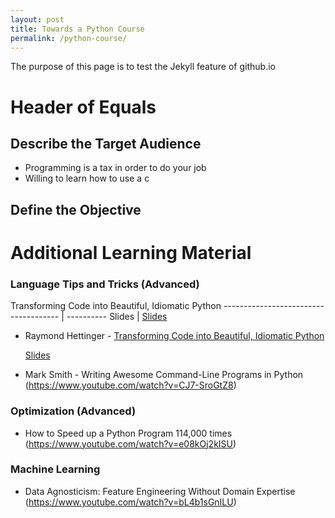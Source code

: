 ```yaml
---
layout: post
title: Towards a Python Course
permalink: /python-course/
---
```


The purpose of this page is to test the Jekyll feature of github.io

Header of Equals
================





Describe the Target Audience
----------------
 * Programming is a tax in order to do your job
 * Willing to learn how to use a c



Define the Objective
--------------------



Additional Learning Material
============================



### Language Tips and Tricks (Advanced) 

Transforming Code into Beautiful, Idiomatic Python
------------------------------------- | ----------
Slides | [Slides](https://speakerdeck.com/pyconslides/transforming-code-into-beautiful-idiomatic-python-by-raymond-hettinger-1)

 * Raymond Hettinger - [Transforming Code into Beautiful, Idiomatic Python](https://www.youtube.com/watch?v=OSGv2VnC0go)

   [Slides](https://speakerdeck.com/pyconslides/transforming-code-into-beautiful-idiomatic-python-by-raymond-hettinger-1)

 * Mark Smith - Writing Awesome Command-Line Programs in Python (https://www.youtube.com/watch?v=CJ7-SroGtZ8)

### Optimization (Advanced)
 * How to Speed up a Python Program 114,000 times (https://www.youtube.com/watch?v=e08kOj2kISU)



### Machine Learning

 * Data Agnosticism: Feature Engineering Without Domain Expertise (https://www.youtube.com/watch?v=bL4b1sGnILU) 


